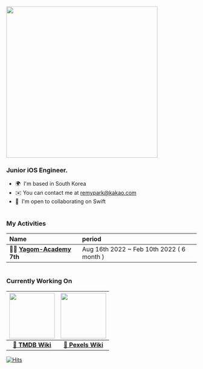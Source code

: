 # 
 <img src="https://user-images.githubusercontent.com/88357373/224708390-91e68029-95a0-4175-9186-b6b733d29584.JPG" width="400"/>

### Junior iOS Engineer.
* 🌍  I'm based in South Korea
* ✉️  You can contact me at [remypark@kakao.com](mailto:remypark@kakao.com)
* 🤝  I'm open to collaborating on Swift

#
### My Activities
|Name|period |
|:---|:---|
|**🐻‍❄️ [Yagom-Academy](https://github.com/yagom-academy) 7th**| Aug 16th 2022 ~ Feb 10th 2022 ( 6 month )

#
### Currently Working On

|<img src="https://user-images.githubusercontent.com/88357373/236659649-c7d0a639-b792-4d78-99c0-9fdce3fbdbf2.png" width="120"/>| <img src="https://github.com/yjjem/yjjem/assets/88357373/c396524a-9c79-49fe-8097-161bad58c0d0" width="120"/>|
|:-:|:-:|
|[**🔗 TMDB Wiki**](https://github.com/yjjem/TMDB-Wiki/tree/feature/home/home-scene)|[**🔗 Pexels Wiki**](https://github.com/yjjem/Pexels-wiki)|

[![Hits](https://hits.seeyoufarm.com/api/count/incr/badge.svg?url=https%3A%2F%2Fgithub.com%2Fyjjem&count_bg=%2379C83D&title_bg=%23555555&icon=&icon_color=%23E7E7E7&title=hits&edge_flat=false)](https://hits.seeyoufarm.com)
